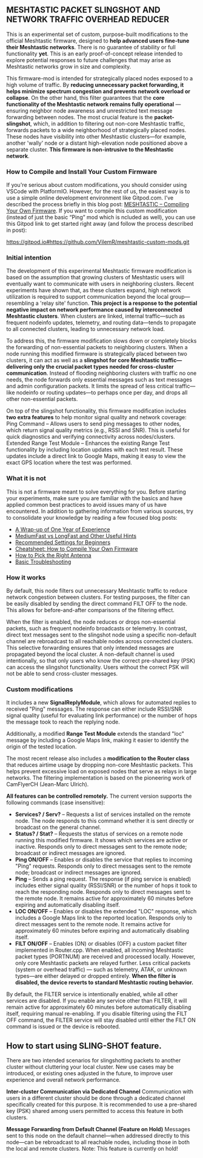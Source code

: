 ## MESHTASTIC PACKET SLINGSHOT AND NETWORK TRAFFIC OVERHEAD REDUCER

This is an experimental set of custom, purpose-built modifications to the official Meshtastic firmware, designed to **help advanced users fine-tune their Meshtastic networks**. There is no guarantee of stability or full functionality **yet**. This is an early proof-of-concept release intended to explore potential responses to future challenges that may arise as Meshtastic networks grow in size and complexity.

This firmware-mod is intended for strategically placed nodes exposed to a high volume of traffic. By **reducing unnecessary packet forwarding, it helps minimize spectrum congestion and prevents network overload or collapse**. On the other hand, this filter guarantees that the **core functionality of the Meshtastic network remains fully operational** — ensuring neighbor node awareness and unrestricted text message forwarding between nodes. The most crucial feature is the **packet-slingshot**, which, in addition to filtering out non-core Meshtastic traffic, forwards packets to a wide neighborhood of strategically placed nodes. These nodes have visibility into other Meshtastic clusters—for example, another 'wally' node or a distant high-elevation node positioned above a separate cluster. **This firmware is non-intrusive to the Meshtastic network**. 

### How to Compile and Install Your Custom Firmware
If you're serious about custom modifications, you should consider using VSCode with PlatformIO. However, for the rest of us, the easiest way is to use a simple online development environment like Gitpod.com. I’ve described the process briefly in this blog post:
[MESHTASTIC – Compiling Your Own Firmware](https://meshtastic--czbrno-blogspot-com.translate.goog/2025/02/meshtastic-kompilace-vlastniho-firmware.html?_x_tr_sl=cs&_x_tr_tl=en&_x_tr_hl=cs&_x_tr_pto=wapp). If you want to compile this custom modification (instead of just the basic “Ping” mod which is ncluded as well), you can use this Gitpod link to get started right away (and follow the process described in post):

https://gitpod.io#https://github.com/VilemR/meshtastic-custom-mods.git

### Initial intention
The development of this experimental Meshtastic firmware modification is based on the assumption that growing clusters of Meshtastic users will eventually want to communicate with users in neighboring clusters. Recent experiments have shown that, as these clusters expand, high network utilization is required to support communication beyond the local group—resembling a 'relay site' function. **This project is a response to the potential negative impact on network performance caused by interconnected Meshtastic clusters**. When clusters are linked, internal traffic—such as frequent nodeinfo updates, telemetry, and routing data—tends to propagate to all connected clusters, leading to unnecessary network load.

To address this, the firmware modification slows down or completely blocks the forwarding of non-essential packets to neighboring clusters. When a node running this modified firmware is strategically placed between two clusters, it can act as well as a **slingshot for core Meshtastic traffic—delivering only the crucial packet types needed for cross-cluster communication**. Instead of flooding neighboring clusters with traffic no one needs, the node forwards only essential messages such as text messages and admin configuration packets. It limits the spread of less critical traffic—like nodeinfo or routing updates—to perhaps once per day, and drops all other non-essential packets.

On top of the slingshot functionality, this firmware modification includes **two extra features** to help monitor signal quality and network coverage: Ping Command – Allows users to send ping messages to other nodes, which return signal quality metrics (e.g., RSSI and SNR). This is useful for quick diagnostics and verifying connectivity across nodes/clusters. Extended Range Test Module – Enhances the existing Range Test functionality by including location updates with each test result. These updates include a direct link to Google Maps, making it easy to view the exact GPS location where the test was performed.

### What it is not
This is not a firmware meant to solve everything for you. Before starting your experiments, make sure you are familiar with the basics and have applied common best practices to avoid issues many of us have encountered. In addition to gathering information from various sources, try to consolidate your knowledge by reading a few focused blog posts:

- [A Wrap-up of One Year of Experience](https://meshtastic--czbrno-blogspot-com.translate.goog/2025/01/kapitola-1-po-jednom-roce.html?_x_tr_sl=cs&_x_tr_tl=en&_x_tr_hl=cs&_x_tr_pto=wapp)
- [MediumFast vs LongFast and Other Useful Hints](https://meshtastic--czbrno-blogspot-com.translate.goog/2025/01/meshtastic-moznost-soucasne-existence.html?_x_tr_sl=cs&_x_tr_tl=en&_x_tr_hl=cs&_x_tr_pto=wapp)
- [Recommended Settings for Beginners](https://meshtastic--czbrno-blogspot-com.translate.goog/2025/01/meshtastic-manifest-draft.html?_x_tr_sl=cs&_x_tr_tl=en&_x_tr_hl=cs&_x_tr_pto=wapp)
- [Cheatsheet: How to Compile Your Own Firmware](https://meshtastic--czbrno-blogspot-com.translate.goog/2025/02/meshtastic-kompilace-vlastniho-firmware.html?_x_tr_sl=cs&_x_tr_tl=en&_x_tr_hl=cs&_x_tr_pto=wapp)
- [How to Pick the Right Antenna](https://meshtastic--czbrno-blogspot-com.translate.goog/2025/02/meshtastic-ja-vybrat-antenu.html?_x_tr_sl=cs&_x_tr_tl=en&_x_tr_hl=cs&_x_tr_pto=wapp)
- [Basic Troubleshooting](https://meshtastic--czbrno-blogspot-com.translate.goog/2025/02/meshtastic-zakladni-troubleshooting.html?_x_tr_sl=cs&_x_tr_tl=en&_x_tr_hl=cs&_x_tr_pto=wapp)

### How it works
By default, this node filters out unnecessary Meshtastic traffic to reduce network congestion between clusters. For testing purposes, the filter can be easily disabled by sending the direct command FILT OFF to the node. This allows for before-and-after comparisons of the filtering effect.

When the filter is enabled, the node reduces or drops non-essential packets, such as frequent nodeinfo broadcasts or telemetry. In contrast, direct text messages sent to the slingshot node using a specific non-default channel are rebroadcast to all reachable nodes across connected clusters. This selective forwarding ensures that only intended messages are propagated beyond the local cluster. A non-default channel is used intentionally, so that only users who know the correct pre-shared key (PSK) can access the slingshot functionality. Users without the correct PSK will not be able to send cross-cluster messages.

### Custom modifications
It includes a new **SignalReplyModule**, which allows for automated replies to received "Ping" messages. The response can either include RSSI/SNR signal quality (useful for evaluating link performance) or the number of hops the message took to reach the replying node.

Additionally, a modified **Range Test Module** extends the standard "loc" message by including a Google Maps link, making it easier to identify the origin of the tested location.

The most recent release also includes a **modification to the Router class** that reduces airtime usage by dropping non-core Meshtastic packets. This helps prevent excessive load on exposed nodes that serve as relays in large networks. The filtering implementation is based on the pioneering work of CamFlyerCH (Jean-Marc Ulrich). 

**All features can be controlled remotely.** The current version supports the following commands (case insensitive):

 - **Services? / Serv?** – Requests a list of services installed on the remote node. The node responds to this command whether it is sent directly or broadcast on the general channel.
 - **Status? / Stat?** – Requests the status of services on a remote node running this modified firmware. It shows which services are active or inactive. Responds only to direct messages sent to the remote node; broadcast or indirect messages are ignored.
 - **Ping ON/OFF** – Enables or disables the service that replies to incoming "Ping" requests. Responds only to direct messages sent to the remote node; broadcast or indirect messages are ignored.
 - **Ping** – Sends a ping request. The response (if ping service is enabled) includes either signal quality (RSSI/SNR) or the number of hops it took to reach the responding node. Responds only to direct messages sent to the remote node. It remains active for approximately 60 minutes before expiring and automatically disabling itself.
 - **LOC ON/OFF** – Enables or disables the extended "LOC" response, which includes a Google Maps link to the reported location. Responds only to direct messages sent to the remote node. It remains active for approximately 60 minutes before expiring and automatically disabling itself.
 - **FILT ON/OFF** – Enables (ON) or disables (OFF) a custom packet filter implemented in Router.cpp. When enabled, all incoming Meshtastic packet types (PORTNUM) are received and processed locally. However, only core Meshtastic packets are relayed further. Less critical packets (system or overhead traffic) — such as telemetry, ATAK, or unknown types—are either delayed or dropped entirely. **When the filter is disabled, the device reverts to standard Meshtastic routing behavior.**

 By default, the FILTER service is intentionally enabled, while all other services are disabled. If you enable any service other than FILTER, it will remain active for approximately 60 minutes before automatically disabling itself, requiring manual re-enabling. If you disable filtering using the FILT OFF command, the FILTER service will stay disabled until either the FILT ON command is issued or the device is rebooted. 

## How to start using SLING-SHOT feature.
There are two intended scenarios for slingshotting packets to another cluster without cluttering your local cluster. New use cases may be introduced, or existing ones adjusted in the future, to improve user experience and overall network performance.

**Inter-cluster Communication via Dedicated Channel**
Communication with users in a different cluster should be done through a dedicated channel specifically created for this purpose. It is recommended to use a pre-shared key (PSK) shared among users permitted to access this feature in both clusters.

**Message Forwarding from Default Channel (Feature on Hold)**
Messages sent to this node on the default channel—when addressed directly to this node—can be rebroadcast to all reachable nodes, including those in both the local and remote clusters.
Note: This feature is currently on hold!

